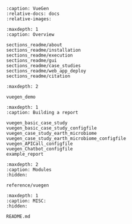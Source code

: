 <!-- https://myst-parser.readthedocs.io/en/latest/faq/index.html
#include-a-file-from-outside-the-docs-folder-like-readme-md -->

```{include} ./sections_readme/home_page.md
:caption: VueGen
:relative-docs: docs
:relative-images:
```

```{toctree} 
:maxdepth: 1
:caption: Overview

sections_readme/about
sections_readme/installation
sections_readme/execution
sections_readme/gui
sections_readme/case_studies
sections_readme/web_app_deploy
sections_readme/citation
```

```{toctree}
:maxdepth: 2

vuegen_demo
```

```{toctree}
:maxdepth: 1
:caption: Building a report

vuegen_basic_case_study
vuegen_basic_case_study_configfile
vuegen_case_study_earth_microbiome
vuegen_case_study_earth_microbiome_configfile
vuegen_APICall_configfile
vuegen_Chatbot_configfile
example_report
```

```{toctree}
:maxdepth: 2
:caption: Modules
:hidden:

reference/vuegen
```

```{toctree}
:maxdepth: 1
:caption: MISC:
:hidden:

README.md
```
